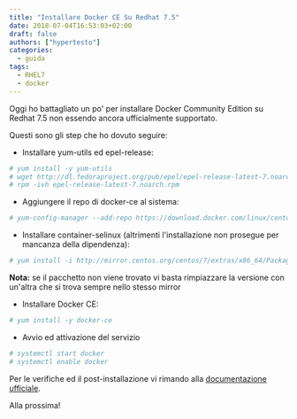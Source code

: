 ```yaml
---
title: "Installare Docker CE Su Redhat 7.5"
date: 2018-07-04T16:53:03+02:00
draft: false
authors: ["hypertesto"]
categories:
  - guida
tags:
  - RHEL7
  - docker
---
```


Oggi ho battagliato un po' per installare Docker Community Edition su Redhat 7.5 non essendo ancora ufficialmente supportato.

Questi sono gli step che ho dovuto seguire:

* Installare yum-utils ed epel-release:


```bash
# yum install -y yum-utils
# wget http://dl.fedoraproject.org/pub/epel/epel-release-latest-7.noarch.rpm
# rpm -ivh epel-release-latest-7.noarch.rpm
```

* Aggiungere il repo di docker-ce al sistema:

```bash
# yum-config-manager --add-repo https://download.docker.com/linux/centos/docker-ce.repo
```

* Installare container-selinux (altrimenti l'installazione non prosegue per mancanza della dipendenza):

```bash
# yum install -i http://mirror.centos.org/centos/7/extras/x86_64/Packages/container-selinux-2.55-1.el7.noarch.rpm
```

**Nota:** se il pacchetto non viene trovato vi basta rimpiazzare la versione con un'altra che si trova sempre nello stesso mirror

* Installare Docker CE:

```bash
# yum install -y docker-ce
```

* Avvio ed attivazione del servizio

```bash
# systemctl start docker
# systemctl enable docker
```

Per le verifiche ed il post-installazione vi rimando alla [documentazione ufficiale](https://docs.docker.com/install/linux/linux-postinstall/).

Alla prossima!
